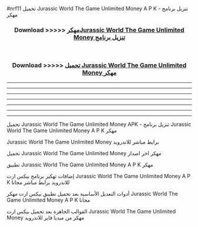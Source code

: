 #nrf11 تحميل Jurassic World The Game Unlimited Money  A P K - تنزيل برنامج مهكر



<div align="center">
<h3>Download >>>>> <a href="https://runaway1.web.app/?sq=Jurassic World The Game Unlimited Money ">مهكرJurassic World The Game Unlimited Money  تنزيل برنامج</a></h3><br>

<h3>Download >>>>> <a href="https://runaway1.web.app/?sq=Jurassic World The Game Unlimited Money ">تحميل Jurassic World The Game Unlimited Money  مهكر</a></h3>
</div>


----------------------------------------------------------

----------------------------------------------------------

----------------------------------------------------------

----------------------------------------------------------

----------------------------------------------------------

----------------------------------------------------------

----------------------------------------------------------

تحميل Jurassic World The Game Unlimited Money  APK - تنزيل برنامج Jurassic World The Game Unlimited Money  A P K مهكر

Jurassic World The Game Unlimited Money  برابط مباشر للاندرويد

تحميل Jurassic World The Game Unlimited Money  مهكر اخر اصدار

تطبيق Jurassic World The Game Unlimited Money  A P K مهكر

إضافات تهكير برنامج بيكس ارت Jurassic World The Game Unlimited Money  A P K للاندرويد برابط مباشر مجانا

أدوات التعديل الأساسية بعد تحميل تطبيق بيكس ارت مهكر Jurassic World The Game Unlimited Money  A P K مجانا

القوالب الجاهزة بعد تحميل بيكس ارت Jurassic World The Game Unlimited Money  مهكر من ميديا فاير للاندرويد


